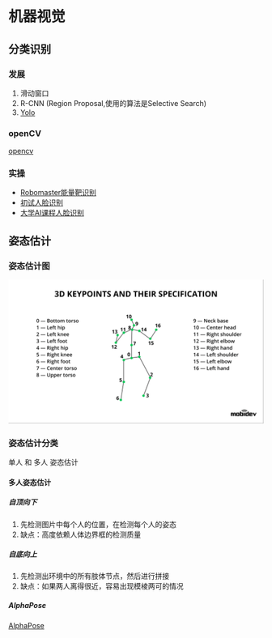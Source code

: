 # 机器视觉

## 分类识别
### 发展
1. 滑动窗口
2. R-CNN (Region Proposal,使用的算法是Selective Search)
3. [Yolo](./Yolo/Yolo.md)

### openCV
[opencv](opencv/_opencv.md)

### 实操
* [Robomaster能量靶识别](Robomaster能量靶识别/Robomaster能量靶识别.md)
* [初试人脸识别](./人脸识别/初试人脸识别.md)
* [大学AI课程人脸识别](./人脸识别2/人脸识别AI课程项目.md)

## 姿态估计
### 姿态估计图
![](2022-09-11-01-00-36.png)

### 姿态估计分类
单人 和 多人 姿态估计

#### 多人姿态估计
##### 自顶向下
1. 先检测图片中每个人的位置，在检测每个人的姿态
2. 缺点：高度依赖人体边界框的检测质量

##### 自底向上
1. 先检测出环境中的所有肢体节点，然后进行拼接
2. 缺点：如果两人离得很近，容易出现模棱两可的情况

##### AlphaPose
[AlphaPose](姿态估计_alphapose/alphapose.md)
